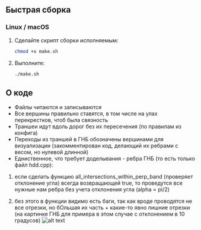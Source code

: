 ## Быстрая сборка

### Linux / macOS
1. Сделайте скрипт сборки исполняемым:
   ```bash
   chmod +x make.sh
2. Выполните:
   ```bash
   ./make.sh

## О коде
- Файлы читаются и записываются
- Все вершины правильно ставятся, в том числе на улах перекрестков, чтоб была связность
- Траншеи идут вдоль дорог без их пересечения (по правилам из конфига)
- Переходы из траншей в ГНБ обозначены вершинами для визуализации (закомментирован код, делающий их ребрами с весом, но нулевой длинной)
-  Едниственное, что требует доделывания - ребра ГНБ (то есть только файл hdd.cpp):

1) если сделать функцию all_intersections_within_perp_band (проверяет отклонение угла) всегда возвращающей true, то проведутся все нужные нам ребра без учета отклонения угла (alpha = pi/2)

2) без этого в функции видимо есть баги, так как вроде проводятся не все отрезки, но бОльшая их часть + какие-то явно лишние отрезки  (на картинке ГНБ для примера в этом случае с отклонением в 10 градусов)
![alt text](image.png)